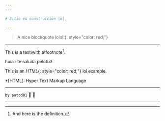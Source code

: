 ```yaml
---
---

# Sitio en construccion |m|,

---
```


> A nice blockquote lolol
{: style="color: red;"}

---

This is a text\with a\footnote[^n].

hola
: te saluda pelotu3

This is an *HTML*{: style="color: red;"} lol
example.



[^n]: And here is the definition.

*[HTML]: Hyper Text Markup Language

---

<span style="text-align: right;"> `by patod01` :ghost: :ghost: </span>

---
